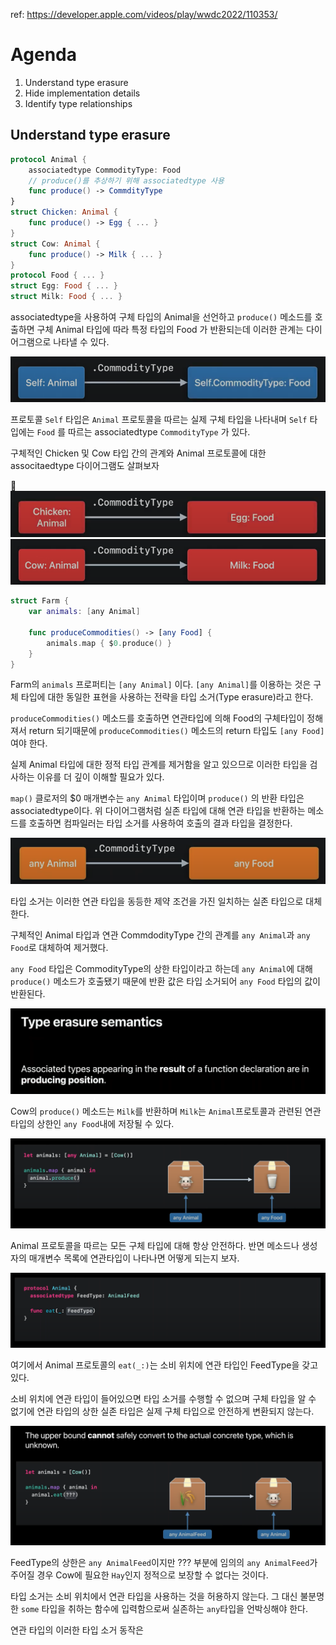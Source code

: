  ref: https://developer.apple.com/videos/play/wwdc2022/110353/
# Agenda

1. Understand type erasure
2. Hide implementation details
3. Identify type relationships
## Understand type erasure

```swift
protocol Animal {
    associatedtype CommodityType: Food
	// produce()를 추상하기 위해 associatedtype 사용
	func produce() -> CommdityType
}
struct Chicken: Animal {
	func produce() -> Egg { ... }
}
struct Cow: Animal {
	func produce() -> Milk { ... }
}
protocol Food { ... }
struct Egg: Food { ... }
struct Milk: Food { ... }
```

associatedtype을 사용하여 구체 타입의 Animal을 선언하고 `produce()` 메소드를 호출하면 구체 Animal 타입에 따라 특정 타입의 Food 가 반환되는데 이러한 관계는 다이어그램으로 나타낼 수 있다.

![](WWDC/WWDC%2022/Design%20protocol%20interfaces%20in%20Swift/Resources/Pasted%20image%2020241101114530.png)

프로토콜 `Self` 타입은 `Animal` 프로토콜을 따르는 실제 구체 타입을 나타내며 `Self` 타입에는 `Food` 를 따르는 associatedtype `CommodityType` 가 있다.

구체적인 Chicken 및 Cow 타입 간의 관계와 Animal 프로토콜에 대한 associtaedtype 다이어그램도 살펴보자

![](WWDC/WWDC%2022/Design%20protocol%20interfaces%20in%20Swift/Resources/Pasted%20image%2020241101114740.png)
![](WWDC/WWDC%2022/Design%20protocol%20interfaces%20in%20Swift/Resources/Pasted%20image%2020241101114815.png)

```swift
struct Farm {
	var animals: [any Animal]

	func produceCommodities() -> [any Food] {
		animals.map { $0.produce() }
	}
}
```

Farm의 `animals` 프로퍼티는 `[any Animal]` 이다. `[any Animal]`를 이용하는 것은 구체 타입에 대한 동일한 표현을 사용하는 전략을 타입 소거(Type erasure)라고 한다. 

`produceCommodities()` 메소드를 호출하면 연관타입에 의해 Food의 구체타입이 정해져서 return 되기때문에 `produceCommodities()` 메소드의 return 타입도 `[any Food] `여야 한다.

실제 Animal 타입에 대한 정적 타입 관계를 제거함을 알고 있으므로 이러한 타입을 검사하는 이유를 더 깊이 이해할 필요가 있다.

`map()` 클로저의 $0 매개변수는 `any Animal` 타입이며 `produce()` 의 반환 타입은 associatedtype이다. 위 다이어그램처럼 실존 타입에 대해 연관 타입을 반환하는 메소드를 호출하면 컴파일러는 타입 소거를 사용하여 호출의 결과 타입을 결정한다. 

![](WWDC/WWDC%2022/Design%20protocol%20interfaces%20in%20Swift/Resources/Pasted%20image%2020241101115733.png)

타입 소거는 이러한 연관 타입을 동등한 제약 조건을 가진 일치하는 실존 타입으로 대체한다. 

구체적인 Animal 타입과 연관 CommdodityType 간의 관계를 `any Animal`과 `any Food`로 대체하여 제거했다.

`any Food` 타입은 CommodityType의 상한 타입이라고 하는데 `any Animal`에 대해 `produce()` 메소드가 호출됐기 때문에 반환 값은 타입 소거되어 `any Food` 타입의 값이 반환된다.

![](WWDC/WWDC%2022/Design%20protocol%20interfaces%20in%20Swift/Resources/Pasted%20image%2020241101120903.png)

Cow의 `produce()` 메소드는 `Milk`를 반환하며 `Milk`는 `Animal`프로토콜과 관련된 연관 타입의 상한인 `any Food`내에 저장될 수 있다.

![](WWDC/WWDC%2022/Design%20protocol%20interfaces%20in%20Swift/Resources/Pasted%20image%2020241101121027.png)

Animal 프로토콜을 따르는 모든 구체 타입에 대해 항상 안전하다. 반면 메소드나 생성자의 매개변수 목록에 연관타입이 나타나면 어떻게 되는지 보자.

![](WWDC/WWDC%2022/Design%20protocol%20interfaces%20in%20Swift/Resources/Pasted%20image%2020241101121645.png)

여기에서 Animal 프로토콜의 `eat(_:)`는 소비 위치에 연관 타입인 FeedType을 갖고 있다.

소비 위치에 연관 타입이 들어있으면 타입 소거를 수행할 수 없으며 구체 타입을 알 수 없기에 연관 타입의 상한 실존 타입은 실제 구체 타입으로 안전하게 변환되지 않는다.

![](WWDC/WWDC%2022/Design%20protocol%20interfaces%20in%20Swift/Resources/Pasted%20image%2020241101122415.png)

FeedType의 상한은 `any AnimalFeed`이지만 ??? 부분에 임의의 `any AnimalFeed`가 주어질 경우 Cow에 필요한 `Hay`인지 정적으로 보장할 수 없다는 것이다.

타입 소거는 소비 위치에서 연관 타입을 사용하는 것을 허용하지 않는다. 그 대신 불분명한 `some` 타입을 취하는 함수에 입력함으로써 실존하는 `any`타입을 언박싱해야 한다.

연관 타입의 이러한 타입 소거 동작은 
